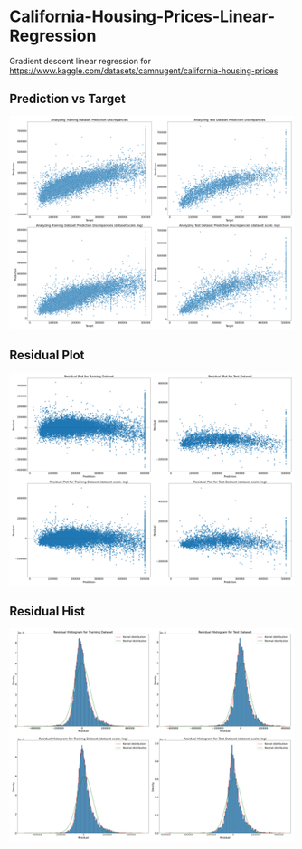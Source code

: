# California-Housing-Prices-Linear-Regression
Gradient descent linear regression for https://www.kaggle.com/datasets/camnugent/california-housing-prices
## Prediction vs Target
![image](https://github.com/SXKA/California-Housing-Prices-Linear-Regression/blob/master/png/discrepancy.png)
## Residual Plot
![image](https://github.com/SXKA/California-Housing-Prices-Linear-Regression/blob/master/png/residual_plot.png)
## Residual Hist
![image](https://github.com/SXKA/California-Housing-Prices-Linear-Regression/blob/master/png/residual_hist.png)
